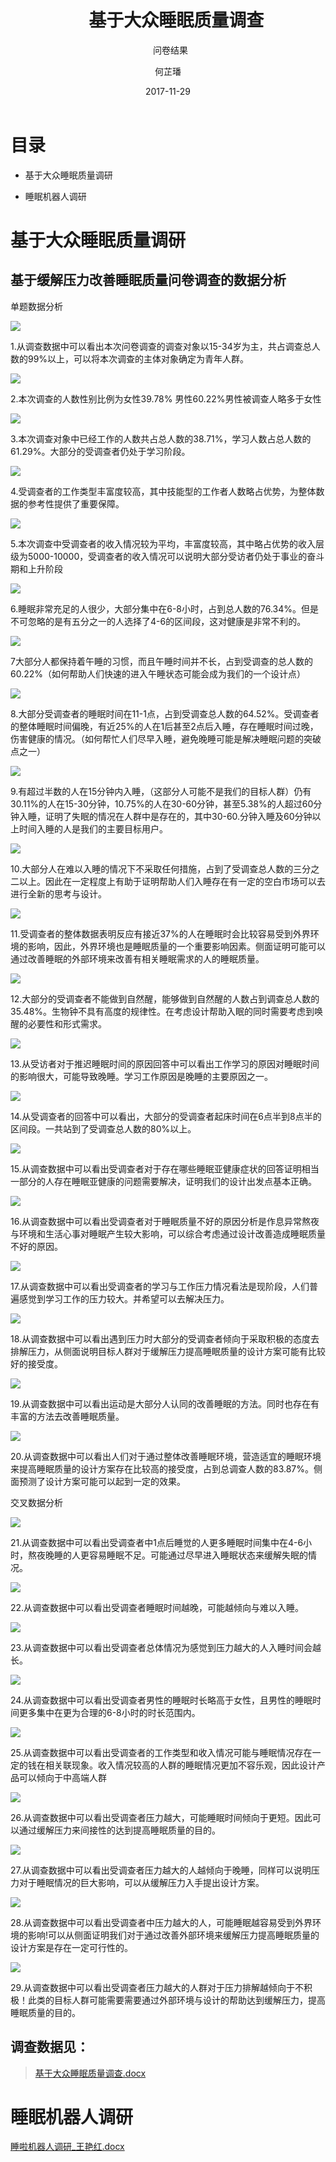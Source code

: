 ﻿---
layout:     post
title:      基于大众睡眠质量调查
subtitle:   问卷结果
date:       2017-11-29
author:     何芷璠
header-img: img/Survey_bg.jpg
catalog: true
tags:
    - Survey
---
# 目录

- 基于大众睡眠质量调研

-  睡眠机器人调研

# 基于大众睡眠质量调研

## 基于缓解压力改善睡眠质量问卷调查的数据分析

单题数据分析

 ![](https://github.com/Design-Thinking/Design-Thinking.github.io/blob/master/img/Sleep%20Quality%20Survey/1.png?raw=true)
 
1.从调查数据中可以看出本次问卷调查的调查对象以15-34岁为主，共占调查总人数的99%以上，可以将本次调查的主体对象确定为青年人群。
 
 ![](https://github.com/Design-Thinking/Design-Thinking.github.io/blob/master/img/Sleep%20Quality%20Survey/2.png?raw=true)
 
2.本次调查的人数性别比例为女性39.78% 男性60.22%男性被调查人略多于女性
 
 ![](https://github.com/Design-Thinking/Design-Thinking.github.io/blob/master/img/Sleep%20Quality%20Survey/3.png?raw=true)
 
3.本次调查对象中已经工作的人数共占总人数的38.71%，学习人数占总人数的61.29%。大部分的受调查者仍处于学习阶段。
 
 ![](https://github.com/Design-Thinking/Design-Thinking.github.io/blob/master/img/Sleep%20Quality%20Survey/4.png?raw=true)
 
4.受调查者的工作类型丰富度较高，其中技能型的工作者人数略占优势，为整体数据的参考性提供了重要保障。
 
 ![](https://github.com/Design-Thinking/Design-Thinking.github.io/blob/master/img/Sleep%20Quality%20Survey/5.png?raw=true)
 
5.本次调查中受调查者的收入情况较为平均，丰富度较高，其中略占优势的收入层级为5000-10000，受调查者的收入情况可以说明大部分受访者仍处于事业的奋斗期和上升阶段

 ![](https://github.com/Design-Thinking/Design-Thinking.github.io/blob/master/img/Sleep%20Quality%20Survey/6.png?raw=true)
 
 
6.睡眠非常充足的人很少，大部分集中在6-8小时，占到总人数的76.34%。但是不可忽略的是有五分之一的人选择了4-6的区间段，这对健康是非常不利的。

 ![](https://github.com/Design-Thinking/Design-Thinking.github.io/blob/master/img/Sleep%20Quality%20Survey/7.png?raw=true)
 
 
7大部分人都保持着午睡的习惯，而且午睡时间并不长，占到受调查的总人数的60.22%（如何帮助人们快速的进入午睡状态可能会成为我们的一个设计点）
 
 ![](https://github.com/Design-Thinking/Design-Thinking.github.io/blob/master/img/Sleep%20Quality%20Survey/8.png?raw=true)
 
8.大部分受调查者的睡眠时间在11-1点，占到受调查总人数的64.52%。受调查者的整体睡眠时间偏晚，有近25%的人在1后甚至2点后入睡，存在睡眠时间过晚，伤害健康的情况。（如何帮忙人们尽早入睡，避免晚睡可能是解决睡眠问题的突破点之一）

 ![](https://github.com/Design-Thinking/Design-Thinking.github.io/blob/master/img/Sleep%20Quality%20Survey/9.png?raw=true)
 
 
9.有超过半数的人在15分钟内入睡，（这部分人可能不是我们的目标人群）仍有30.11%的人在15-30分钟，10.75%的人在30-60分钟，甚至5.38%的人超过60分钟入睡，证明了失眠的情况在人群中是存在的，其中30-60.分钟入睡及60分钟以上时间入睡的人是我们的主要目标用户。

 
 ![](https://github.com/Design-Thinking/Design-Thinking.github.io/blob/master/img/Sleep%20Quality%20Survey/10.png?raw=true)
 
10.大部分人在难以入睡的情况下不采取任何措施，占到了受调查总人数的三分之二以上。因此在一定程度上有助于证明帮助人们入睡存在有一定的空白市场可以去进行全新的思考与设计。

 
 ![](https://github.com/Design-Thinking/Design-Thinking.github.io/blob/master/img/Sleep%20Quality%20Survey/11.png?raw=true)
 
11.受调查者的整体数据表明反应有接近37%的人在睡眠时会比较容易受到外界环境的影响，因此，外界环境也是睡眠质量的一个重要影响因素。侧面证明可能可以通过改善睡眠的外部环境来改善有相关睡眠需求的人的睡眠质量。


 
 ![](https://github.com/Design-Thinking/Design-Thinking.github.io/blob/master/img/Sleep%20Quality%20Survey/12.png?raw=true)
 
12.大部分的受调查者不能做到自然醒，能够做到自然醒的人数占到调查总人数的35.48%。生物钟不具有高度的规律性。在考虑设计帮助入眠的同时需要考虑到唤醒的必要性和形式需求。

 
 ![](https://github.com/Design-Thinking/Design-Thinking.github.io/blob/master/img/Sleep%20Quality%20Survey/13.png?raw=true)
 
13.从受访者对于推迟睡眠时间的原因回答中可以看出工作学习的原因对睡眠时间的影响很大，可能导致晚睡。学习工作原因是晚睡的主要原因之一。

 
 ![](https://github.com/Design-Thinking/Design-Thinking.github.io/blob/master/img/Sleep%20Quality%20Survey/14.png?raw=true)
 
14.从受调查者的回答中可以看出，大部分的受调查者起床时间在6点半到8点半的区间段。一共站到了受调查总人数的80%以上。

 
 ![](https://github.com/Design-Thinking/Design-Thinking.github.io/blob/master/img/Sleep%20Quality%20Survey/15.png?raw=true)
 
15.从调查数据中可以看出受调查者对于存在哪些睡眠亚健康症状的回答证明相当一部分的人存在睡眠亚健康的问题需要解决，证明我们的设计出发点基本正确。

 
 ![](https://github.com/Design-Thinking/Design-Thinking.github.io/blob/master/img/Sleep%20Quality%20Survey/16.png?raw=true)
 
16.从调查数据中可以看出受调查者对于睡眠质量不好的原因分析是作息异常熬夜与环境和生活心事对睡眠产生较大影响，可以综合考虑通过设计改善造成睡眠质量不好的原因。

 
 ![](https://github.com/Design-Thinking/Design-Thinking.github.io/blob/master/img/Sleep%20Quality%20Survey/17.png?raw=true)
 
17.从调查数据中可以看出受调查者的学习与工作压力情况看法是现阶段，人们普遍感觉到学习工作的压力较大。并希望可以去解决压力。
 
 ![](https://github.com/Design-Thinking/Design-Thinking.github.io/blob/master/img/Sleep%20Quality%20Survey/18.png?raw=true)
 
18.从调查数据中可以看出遇到压力时大部分的受调查者倾向于采取积极的态度去排解压力，从侧面说明目标人群对于缓解压力提高睡眠质量的设计方案可能有比较好的接受度。
 
 ![](https://github.com/Design-Thinking/Design-Thinking.github.io/blob/master/img/Sleep%20Quality%20Survey/19.png?raw=true)
 
19.从调查数据中可以看出运动是大部分人认同的改善睡眠的方法。同时也存在有丰富的方法去改善睡眠质量。

 
 ![](https://github.com/Design-Thinking/Design-Thinking.github.io/blob/master/img/Sleep%20Quality%20Survey/20.png?raw=true)
 
20.从调查数据中可以看出人们对于通过整体改善睡眠环境，营造适宜的睡眠环境来提高睡眠质量的设计方案存在比较高的接受度，占到总调查人数的83.87%。侧面预测了设计方案可能可以起到一定的效果。



交叉数据分析
 
 
 ![](https://github.com/Design-Thinking/Design-Thinking.github.io/blob/master/img/Sleep%20Quality%20Survey/21.png?raw=true)
 
21.从调查数据中可以看出受调查者中1点后睡觉的人更多睡眠时间集中在4-6小时，熬夜晚睡的人更容易睡眠不足。可能通过尽早进入睡眠状态来缓解失眠的情况。

 
 ![](https://github.com/Design-Thinking/Design-Thinking.github.io/blob/master/img/Sleep%20Quality%20Survey/22.png?raw=true)
 
22.从调查数据中可以看出受调查者睡眠时间越晚，可能越倾向与难以入睡。

 
 ![](https://github.com/Design-Thinking/Design-Thinking.github.io/blob/master/img/Sleep%20Quality%20Survey/23.png?raw=true)
 
23.从调查数据中可以看出受调查者总体情况为感觉到压力越大的人入睡时间会越长。

 
 ![](https://github.com/Design-Thinking/Design-Thinking.github.io/blob/master/img/Sleep%20Quality%20Survey/24.png?raw=true)
 
24.从调查数据中可以看出受调查者男性的睡眠时长略高于女性，且男性的睡眠时间更多集中在更为合理的6-8小时的时长范围内。

 
 
 ![](https://github.com/Design-Thinking/Design-Thinking.github.io/blob/master/img/Sleep%20Quality%20Survey/25.png?raw=true)
 
25.从调查数据中可以看出受调查者的工作类型和收入情况可能与睡眠情况存在一定的钱在相关联现象。收入情况较高的人群的睡眠情况更加不容乐观，因此设计产品可以倾向于中高端人群


 
 ![](https://github.com/Design-Thinking/Design-Thinking.github.io/blob/master/img/Sleep%20Quality%20Survey/26.png?raw=true)
 
26.从调查数据中可以看出受调查者压力越大，可能睡眠时间倾向于更短。因此可以通过缓解压力来间接性的达到提高睡眠质量的目的。

 
 ![](https://github.com/Design-Thinking/Design-Thinking.github.io/blob/master/img/Sleep%20Quality%20Survey/27.png?raw=true)
 
27.从调查数据中可以看出受调查者压力越大的人越倾向于晚睡，同样可以说明压力对于睡眠情况的巨大影响，可以从缓解压力入手提出设计方案。

 
 ![](https://github.com/Design-Thinking/Design-Thinking.github.io/blob/master/img/Sleep%20Quality%20Survey/28.png?raw=true)
 
28.从调查数据中可以看出受调查者中压力越大的人，可能睡眠越容易受到外界环境的影响!可以从侧面证明我们对于通过改善外部环境来缓解压力提高睡眠质量的设计方案是存在一定可行性的。

 
 ![](https://github.com/Design-Thinking/Design-Thinking.github.io/blob/master/img/Sleep%20Quality%20Survey/29.png?raw=true)
 
29.从调查数据中可以看出受调查者压力越大的人群对于压力排解越倾向于不积极！此类的目标人群可能需要需要通过外部环境与设计的帮助达到缓解压力，提高睡眠质量的目的。

## 调查数据见：

>[基于大众睡眠质量调查.docx](https://github.com/Design-Thinking/Document-Sharing/blob/master/Better_Sleeping/%E5%9F%BA%E4%BA%8E%E5%A4%A7%E4%BC%97%E7%9D%A1%E7%9C%A0%E8%B4%A8%E9%87%8F%E7%9A%84%E8%B0%83%E6%9F%A5.docx?raw=true)

# 睡眠机器人调研


[睡啦机器人调研_王艳红.docx](https://github.com/Design-Thinking/Document-Sharing/blob/master/Better_Sleeping/%E7%9D%A1%E5%95%A6%E6%9C%BA%E5%99%A8%E4%BA%BA%E8%B0%83%E7%A0%94_%E7%8E%8B%E8%89%B3%E7%BA%A2.docx?raw=true)
